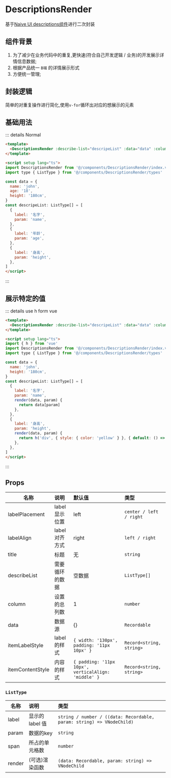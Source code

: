 # DescriptionsRender

基于[Naive UI descriptions组件](https://www.naiveui.com/zh-CN/dark/components/descriptions)进行二次封装

## 组件背景
1. 为了减少在业务代码中的重复,更快速(符合自己开发逻辑 / 业务)的开发展示详情信息数据;
2. 根据产品统一 `B端` 的详情展示形式
3. 方便统一管理;

## 封装逻辑
简单的对重复操作进行简化,使用`v-for`循环出对应的想展示的元素

## 基础用法
::: details Normal
```html
<template>
  <DescriptionsRender :describe-list="descripeList" :data="data" :column="3" />
</template>

<script setup lang="ts">
import DescriptionsRender from '@/components/DescriptionsRender/index.vue'
import type { ListType } from '@/components/DescriptionsRender/types'

const data = {
  name: 'john',
  age: '18',
  height: '180cm',
}
const descripeList: ListType[] = [
  {
    label: '名字',
    param: 'name',
  },
  {
    label: '年龄',
    param: 'age',
  },
  {
    label: '身高',
    param: 'height',
  },
]
</script>
```
:::

## 展示特定的值
::: details use h form vue
```html
<template>
  <DescriptionsRender :describe-list="descripeList" :data="data" :column="3" />
</template>

<script setup lang="ts">
import { h } from 'vue'
import DescriptionsRender from '@/components/DescriptionsRender/index.vue'
import type { ListType } from '@/components/DescriptionsRender/types'

const data = {
  name: 'john',
  height: '180cm',
}
const descripeList: ListType[] = [
  {
    label: '名字',
    param: 'name',
    render(data, param) {
      return data[param]
    },
  },
  {
    label: '身高',
    param: 'height',
    render(data, param) {
      return h('div', { style: { color: 'yellow' } }, { default: () => data[param] })
    },
  },
]
</script>
```
:::

## Props

| 名称             | 说明           | 默认值                                              | 类型                     |
| ---------------- | :------------- | :-------------------------------------------------- | :----------------------- |
| labelPlacement   | label 显示位置 | left                                                | `center / left / right`  |
| labelAlign       | label 对齐方式 | right                                               | `left / right`           |
| title            | 标题           | 无                                                  | `string`                 |
| describeList     | 需要循环的数据 | 空数据                                              | `ListType[]`             |
| column           | 设置的总列数   | 1                                                   | `number`                 |
| data             | 数据源         | {}                                                  | `Recordable`             |
| itemLabelStyle   | label的样式    | `{ width: '130px', padding: '11px 10px' }`          | `Record<string, string>` |
| itemContentStyle | 内容的样式     | `{ padding: '11px 10px', verticalAlign: 'middle' }` | `Record<string, string>` |

### `ListType`

| 名称   | 说明            | 类型                                                                  |
| ------ | :-------------- | :-------------------------------------------------------------------- |
| label  | 显示的 label 值 | `string / number / ((data: Recordable, param: string) => VNodeChild)` |
| param  | 数据的key       | `string`                                                              |
| span   | 所占的单元格数  | `number`                                                              |
| render | (可选)渲染函数  | `(data: Recordable, param: string) => VNodeChild`                     |
